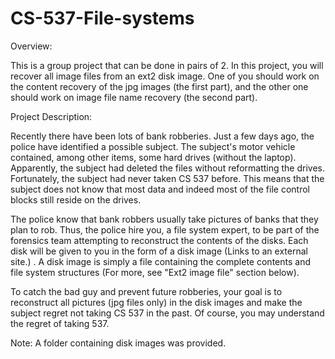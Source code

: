 # CS-537-File-systems

Overview:

This is a group project that can be done in pairs of 2. In this project, you will recover all image files from an ext2 disk image. One of you should work on the content recovery of the jpg images (the first part), and the other one should work on image file name recovery (the second part).

Project Description:

Recently there have been lots of bank robberies. Just a few days ago, the police have identified a possible subject. The subject's motor vehicle contained, among other items, some hard drives (without the laptop). Apparently, the subject had deleted the files without reformatting the drives. Fortunately, the subject had never taken CS 537 before. This means that the subject does not know that most data and indeed most of the file control blocks still reside on the drives.

The police know that bank robbers usually take pictures of banks that they plan to rob. Thus, the police hire you, a file system expert, to be part of the forensics team attempting to reconstruct the contents of the disks. Each disk will be given to you in the form of a disk image (Links to an external site.) . A disk image is simply a file containing the complete contents and file system structures (For more, see "Ext2 image file" section below).

To catch the bad guy and prevent future robberies, your goal is to reconstruct all pictures (jpg files only) in the disk images and make the subject regret not taking CS 537 in the past. Of course, you may understand the regret of taking 537.

Note: A folder containing disk images was provided.
